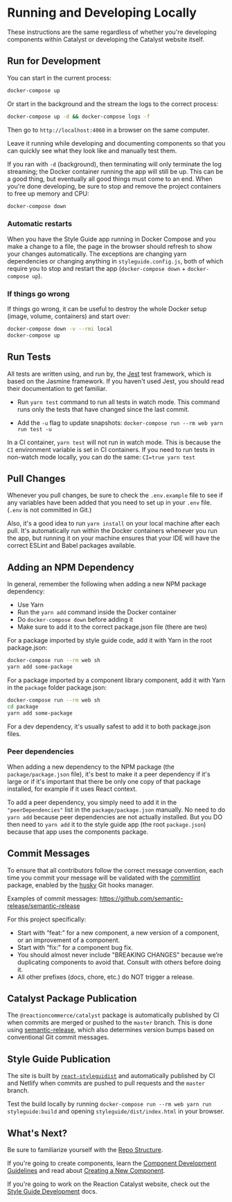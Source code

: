# Running and Developing Locally

These instructions are the same regardless of whether you're developing components within Catalyst or developing the Catalyst website itself.

## Run for Development

You can start in the current process:

```sh
docker-compose up
```

Or start in the background and the stream the logs to the correct process:

```sh
docker-compose up -d && docker-compose logs -f
```

Then go to `http://localhost:4060` in a browser on the same computer.

Leave it running while developing and documenting components so that you can quickly see what they look like and manually test them.

If you ran with `-d` (background), then terminating will only terminate the log streaming; the Docker container running the app will still be up. This can be a good thing, but eventually all good things must come to an end. When you're done developing, be sure to stop and remove the project containers to free up memory and CPU:

```sh
docker-compose down
```

### Automatic restarts

When you have the Style Guide app running in Docker Compose and you make a change to a file, the page in the browser should refresh to show your changes automatically. The exceptions are changing yarn dependencies or changing anything in `styleguide.config.js`, both of which require you to stop and restart the app (`docker-compose down` + `docker-compose up`).

### If things go wrong

If things go wrong, it can be useful to destroy the whole Docker setup (image, volume, containers) and start over:

```sh
docker-compose down -v --rmi local
docker-compose up
```

## Run Tests

All tests are written using, and run by, the [Jest](https://facebook.github.io/jest/) test framework, which is based on the Jasmine framework. If you haven't used Jest, you should read their documentation to get familiar.

- Run `yarn test` command to run all tests in watch mode. This command runs only the tests that have changed since the last commit.

- Add the `-u` flag to update snapshots: `docker-compose run --rm web yarn run test -u`

In a CI container, `yarn test` will not run in watch mode. This is because the `CI` environment variable is set in CI containers. If you need to run tests in non-watch mode locally, you can do the same: `CI=true yarn test`

## Pull Changes

Whenever you pull changes, be sure to check the `.env.example` file to see if any variables have been added that you need to set up in your `.env` file. (`.env` is not committed in Git.)

Also, it's a good idea to run `yarn install` on your local machine after each pull. It's automatically run within the Docker containers whenever you run the app, but running it on your machine ensures that your IDE will have the correct ESLint and Babel packages available.

## Adding an NPM Dependency

In general, remember the following when adding a new NPM package dependency:
- Use Yarn
- Run the `yarn add` command inside the Docker container
- Do `docker-compose down` before adding it
- Make sure to add it to the correct package.json file (there are two)

For a package imported by style guide code, add it with Yarn in the root package.json:

```bash
docker-compose run --rm web sh
yarn add some-package
```

For a package imported by a component library component, add it with Yarn in the `package` folder package.json:

```bash
docker-compose run --rm web sh
cd package
yarn add some-package
```

For a dev dependency, it's usually safest to add it to both package.json files.

### Peer dependencies

When adding a new dependency to the NPM package (the `package/package.json` file), it's best to make it a peer dependency if it's large or if it's important that there be only one copy of that package installed, for example if it uses React context.

To add a peer dependency, you simply need to add it in the `"peerDependencies"` list in the `package/package.json` manually. No need to do `yarn add` because peer dependencies are not actually installed. But you DO then need to `yarn add` it to the style guide app (the root `package.json`) because that app uses the components package.

## Commit Messages

To ensure that all contributors follow the correct message convention, each time you commit your message will be validated with the [commitlint](https://www.npmjs.com/package/@commitlint/cli) package, enabled by the [husky](https://www.npmjs.com/package/husky) Git hooks manager.

Examples of commit messages: https://github.com/semantic-release/semantic-release

For this project specifically:

- Start with “feat:” for a new component, a new version of a component, or an improvement of a component.
- Start with “fix:” for a component bug fix.
- You should almost never include "BREAKING CHANGES" because we’re duplicating components to avoid that. Consult with others before doing it.
- All other prefixes (docs, chore, etc.) do NOT trigger a release.

## Catalyst Package Publication

The `@reactioncommerce/catalyst` package is automatically published by CI when commits are merged or pushed to the `master` branch. This is done using [semantic-release](https://www.npmjs.com/package/semantic-release), which also determines version bumps based on conventional Git commit messages.

## Style Guide Publication

The site is built by [`react-styleguidist`](https://github.com/styleguidist/react-styleguidist) and automatically published by CI and Netlify when commits are pushed to pull requests and the `master` branch.

Test the build locally by running `docker-compose run --rm web yarn run styleguide:build` and opening `styleguide/dist/index.html` in your browser.

## What's Next?

Be sure to familiarize yourself with the [Repo Structure](./repo-structure.md).

If you're going to create components, learn the [Component Development Guidelines](./component-development-guidelines.md) and read about [Creating a New Component](./creating-new-component.md).

If you're going to work on the Reaction Catalyst website, check out the [Style Guide Development](./style-guide-development.md) docs.
